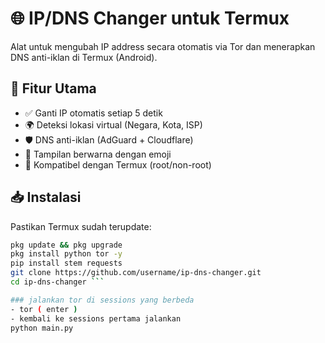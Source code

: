 # 🌐 IP/DNS Changer untuk Termux

Alat untuk mengubah IP address secara otomatis via Tor dan menerapkan DNS anti-iklan di Termux (Android).

## 🔧 Fitur Utama
- ✅ Ganti IP otomatis setiap 5 detik
- 🌍 Deteksi lokasi virtual (Negara, Kota, ISP)
- 🛡️ DNS anti-iklan (AdGuard + Cloudflare)
- 🎨 Tampilan berwarna dengan emoji
- 📱 Kompatibel dengan Termux (root/non-root)

## 📥 Instalasi
Pastikan Termux sudah terupdate:
```bash
pkg update && pkg upgrade
pkg install python tor -y
pip install stem requests
git clone https://github.com/username/ip-dns-changer.git
cd ip-dns-changer ```

### jalankan tor di sessions yang berbeda
- tor ( enter )
- kembali ke sessions pertama jalankan
python main.py
